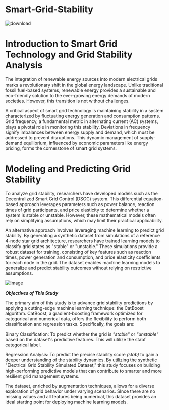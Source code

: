 # Smart-Grid-Stability
![download](https://github.com/user-attachments/assets/e432f695-2eda-4d45-a9fd-65288667791d)


# **Introduction to Smart Grid Technology and Grid Stability Analysis**

The integration of renewable energy sources into modern electrical grids marks a revolutionary shift in the global energy landscape. Unlike traditional fossil fuel-based systems, renewable energy provides a sustainable and eco-friendly solution to the ever-growing energy demands of modern societies. However, this transition is not without challenges. 

A critical aspect of smart grid technology is maintaining stability in a system characterized by fluctuating energy generation and consumption patterns. Grid frequency, a fundamental metric in alternating current (AC) systems, plays a pivotal role in monitoring this stability. Deviations in frequency signify imbalances between energy supply and demand, which must be addressed to prevent disruptions. This dynamic management of supply-demand equilibrium, influenced by economic parameters like energy pricing, forms the cornerstone of smart grid systems.


# **Modeling and Predicting Grid Stability**

To analyze grid stability, researchers have developed models such as the Decentralized Smart Grid Control (DSGC) system. This differential equation-based approach leverages parameters such as power balance, reaction times of grid participants, and price elasticity to determine whether a system is stable or unstable. However, these mathematical models often rely on simplifying assumptions, which may limit their practical applicability.

An alternative approach involves leveraging machine learning to predict grid stability. By generating a synthetic dataset from simulations of a reference 4-node star grid architecture, researchers have trained learning models to classify grid states as "stable" or "unstable." These simulations provide a robust dataset for training, consisting of key features such as reaction times, power generation and consumption, and price elasticity coefficients for each node in the grid. The dataset enables machine learning models to generalize and predict stability outcomes without relying on restrictive assumptions.

![image](https://github.com/user-attachments/assets/37f14efc-d50e-42e3-a49d-a509e86f2241)

***Objectives of This Study***

The primary aim of this study is to advance grid stability predictions by applying a cutting-edge machine learning technique: the CatBoost algorithm. CatBoost, a gradient-boosting framework optimized for categorical and numerical data, offers the flexibility to perform both classification and regression tasks. Specifically, the goals are:

Binary Classification: To predict whether the grid is *"stable"* or *"unstable"* based on the dataset's predictive features. This will utilize the stabf categorical label.

Regression Analysis: To predict the precise stability score *(stab)* to gain a deeper understanding of the stability dynamics.
By utilizing the synthetic "Electrical Grid Stability Simulated Dataset," this study focuses on building high-performing predictive models that can contribute to smarter and more resilient grid management systems. 

The dataset, enriched by augmentation techniques, allows for a diverse exploration of grid behavior under varying scenarios. SInce there are no missing values and all features being numerical, this dataset provides an ideal starting point for deploying machine learning models.
